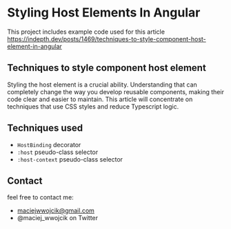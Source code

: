 # Styling Host Elements In Angular

This project includes example code used for this article https://indepth.dev/posts/1469/techniques-to-style-component-host-element-in-angular

## Techniques to style component host element

Styling the host element is a crucial ability. Understanding that can completely change the way you develop reusable components, making their code clear and easier to maintain. This article will concentrate on techniques that use CSS styles and reduce Typescript logic.


## Techniques used

- `HostBinding` decorator
- `:host` pseudo-class selector
- `:host-context` pseudo-class selector

## Contact

feel free to contact me:

- maciejwwojcik@gmail.com
- @maciej_wwojcik on Twitter
